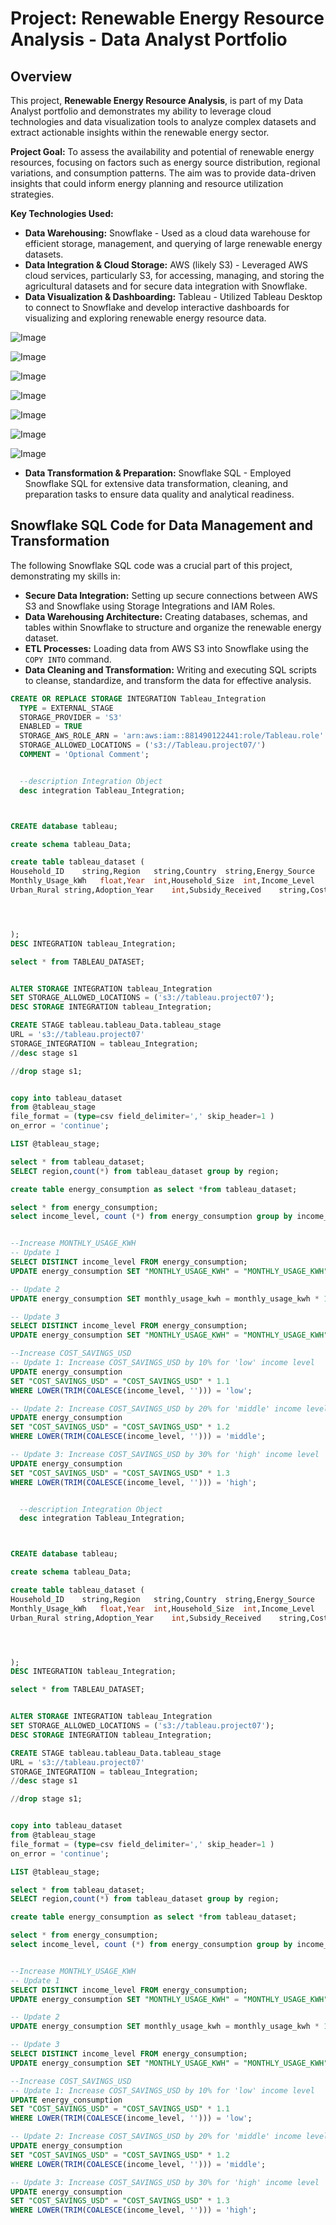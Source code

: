# Project: Renewable Energy Resource Analysis - Data Analyst Portfolio

## Overview

This project, **Renewable Energy Resource Analysis**, is part of my Data Analyst portfolio and demonstrates my ability to leverage cloud technologies and data visualization tools to analyze complex datasets and extract actionable insights within the renewable energy sector.

**Project Goal:**  To assess the availability and potential of renewable energy resources, focusing on factors such as energy source distribution, regional variations, and consumption patterns.  The aim was to provide data-driven insights that could inform energy planning and resource utilization strategies.

**Key Technologies Used:**

*   **Data Warehousing:** Snowflake -  Used as a cloud data warehouse for efficient storage, management, and querying of large renewable energy datasets.
*   **Data Integration & Cloud Storage:** AWS (likely S3) - Leveraged AWS cloud services, particularly S3, for accessing, managing, and storing the agricultural datasets and for secure data integration with Snowflake.
*   **Data Visualization & Dashboarding:** Tableau - Utilized Tableau Desktop to connect to Snowflake and develop interactive dashboards for visualizing and exploring renewable energy resource data.

![Image](https://github.com/user-attachments/assets/75cb98ba-db9e-4b58-9024-bb2ee940c3e6)

![Image](https://github.com/user-attachments/assets/125d86ec-9c6b-4797-8e43-e9a60801bf67)

![Image](https://github.com/user-attachments/assets/8ed276cf-ca96-4f87-a18e-4fe888c23364)

![Image](https://github.com/user-attachments/assets/867eaa30-f258-4ee8-a2c3-ff86a945a31a)

![Image](https://github.com/user-attachments/assets/88a185b4-b363-42e6-bab9-abd00e5ec926)

![Image](https://github.com/user-attachments/assets/21523090-0a16-40e2-9aad-22b17184d985)

![Image](https://github.com/user-attachments/assets/1f1d24fc-4a66-498f-a9e7-6aa368927587)


*   **Data Transformation & Preparation:** Snowflake SQL - Employed Snowflake SQL for extensive data transformation, cleaning, and preparation tasks to ensure data quality and analytical readiness.


## Snowflake SQL Code for Data Management and Transformation

The following Snowflake SQL code was a crucial part of this project, demonstrating my skills in:

*   **Secure Data Integration:**  Setting up secure connections between AWS S3 and Snowflake using Storage Integrations and IAM Roles.
*   **Data Warehousing Architecture:**  Creating databases, schemas, and tables within Snowflake to structure and organize the renewable energy dataset.
*   **ETL Processes:**  Loading data from AWS S3 into Snowflake using the `COPY INTO` command.
*   **Data Cleaning and Transformation:**  Writing and executing SQL scripts to cleanse, standardize, and transform the data for effective analysis.

```sql
CREATE OR REPLACE STORAGE INTEGRATION Tableau_Integration
  TYPE = EXTERNAL_STAGE
  STORAGE_PROVIDER = 'S3'
  ENABLED = TRUE
  STORAGE_AWS_ROLE_ARN = 'arn:aws:iam::881490122441:role/Tableau.role'
  STORAGE_ALLOWED_LOCATIONS = ('s3://Tableau.project07/')
  COMMENT = 'Optional Comment';


  --description Integration Object
  desc integration Tableau_Integration;



CREATE database tableau;

create schema tableau_Data;

create table tableau_dataset (
Household_ID	string,Region	string,Country	string,Energy_Source	string,
Monthly_Usage_kWh	float,Year	int,Household_Size	int,Income_Level	string,
Urban_Rural	string,Adoption_Year	int,Subsidy_Received	string,Cost_Savings_USD float




);
DESC INTEGRATION tableau_Integration;

select * from TABLEAU_DATASET;


ALTER STORAGE INTEGRATION tableau_Integration
SET STORAGE_ALLOWED_LOCATIONS = ('s3://tableau.project07');
DESC STORAGE INTEGRATION tableau_Integration;

CREATE STAGE tableau.tableau_Data.tableau_stage
URL = 's3://tableau.project07'
STORAGE_INTEGRATION = tableau_Integration;
//desc stage s1

//drop stage s1;


copy into tableau_dataset
from @tableau_stage
file_format = (type=csv field_delimiter=',' skip_header=1 )
on_error = 'continue';

LIST @tableau_stage;

select * from tableau_dataset;
SELECT region,count(*) from tableau_dataset group by region;

create table energy_consumption as select *from tableau_dataset;

select * from energy_consumption;
select income_level, count (*) from energy_consumption group by income_level;


--Increase MONTHLY_USAGE_KWH
-- Update 1
SELECT DISTINCT income_level FROM energy_consumption;
UPDATE energy_consumption SET "MONTHLY_USAGE_KWH" = "MONTHLY_USAGE_KWH" * 1.1 WHERE LOWER(income_level) = 'low';

-- Update 2
UPDATE energy_consumption SET monthly_usage_kwh = monthly_usage_kwh * 1.2 WHERE LOWER(TRIM(income_level)) = 'middle';

-- Update 3
SELECT DISTINCT income_level FROM energy_consumption;
UPDATE energy_consumption SET "MONTHLY_USAGE_KWH" = "MONTHLY_USAGE_KWH" * 1.3 WHERE LOWER(TRIM(COALESCE(income_level, ''))) = 'high';

--Increase COST_SAVINGS_USD
-- Update 1: Increase COST_SAVINGS_USD by 10% for 'low' income level
UPDATE energy_consumption
SET "COST_SAVINGS_USD" = "COST_SAVINGS_USD" * 1.1
WHERE LOWER(TRIM(COALESCE(income_level, ''))) = 'low';

-- Update 2: Increase COST_SAVINGS_USD by 20% for 'middle' income level
UPDATE energy_consumption
SET "COST_SAVINGS_USD" = "COST_SAVINGS_USD" * 1.2
WHERE LOWER(TRIM(COALESCE(income_level, ''))) = 'middle';

-- Update 3: Increase COST_SAVINGS_USD by 30% for 'high' income level
UPDATE energy_consumption
SET "COST_SAVINGS_USD" = "COST_SAVINGS_USD" * 1.3
WHERE LOWER(TRIM(COALESCE(income_level, ''))) = 'high';


  --description Integration Object
  desc integration Tableau_Integration;



CREATE database tableau;

create schema tableau_Data;

create table tableau_dataset (
Household_ID	string,Region	string,Country	string,Energy_Source	string,
Monthly_Usage_kWh	float,Year	int,Household_Size	int,Income_Level	string,
Urban_Rural	string,Adoption_Year	int,Subsidy_Received	string,Cost_Savings_USD float




);
DESC INTEGRATION tableau_Integration;

select * from TABLEAU_DATASET;


ALTER STORAGE INTEGRATION tableau_Integration
SET STORAGE_ALLOWED_LOCATIONS = ('s3://tableau.project07');
DESC STORAGE INTEGRATION tableau_Integration;

CREATE STAGE tableau.tableau_Data.tableau_stage
URL = 's3://tableau.project07'
STORAGE_INTEGRATION = tableau_Integration;
//desc stage s1

//drop stage s1;


copy into tableau_dataset
from @tableau_stage
file_format = (type=csv field_delimiter=',' skip_header=1 )
on_error = 'continue';

LIST @tableau_stage;

select * from tableau_dataset;
SELECT region,count(*) from tableau_dataset group by region;

create table energy_consumption as select *from tableau_dataset;

select * from energy_consumption;
select income_level, count (*) from energy_consumption group by income_level;


--Increase MONTHLY_USAGE_KWH
-- Update 1
SELECT DISTINCT income_level FROM energy_consumption;
UPDATE energy_consumption SET "MONTHLY_USAGE_KWH" = "MONTHLY_USAGE_KWH" * 1.1 WHERE LOWER(income_level) = 'low';

-- Update 2
UPDATE energy_consumption SET monthly_usage_kwh = monthly_usage_kwh * 1.2 WHERE LOWER(TRIM(income_level)) = 'middle';

-- Update 3
SELECT DISTINCT income_level FROM energy_consumption;
UPDATE energy_consumption SET "MONTHLY_USAGE_KWH" = "MONTHLY_USAGE_KWH" * 1.3 WHERE LOWER(TRIM(COALESCE(income_level, ''))) = 'high';

--Increase COST_SAVINGS_USD
-- Update 1: Increase COST_SAVINGS_USD by 10% for 'low' income level
UPDATE energy_consumption
SET "COST_SAVINGS_USD" = "COST_SAVINGS_USD" * 1.1
WHERE LOWER(TRIM(COALESCE(income_level, ''))) = 'low';

-- Update 2: Increase COST_SAVINGS_USD by 20% for 'middle' income level
UPDATE energy_consumption
SET "COST_SAVINGS_USD" = "COST_SAVINGS_USD" * 1.2
WHERE LOWER(TRIM(COALESCE(income_level, ''))) = 'middle';

-- Update 3: Increase COST_SAVINGS_USD by 30% for 'high' income level
UPDATE energy_consumption
SET "COST_SAVINGS_USD" = "COST_SAVINGS_USD" * 1.3
WHERE LOWER(TRIM(COALESCE(income_level, ''))) = 'high';

